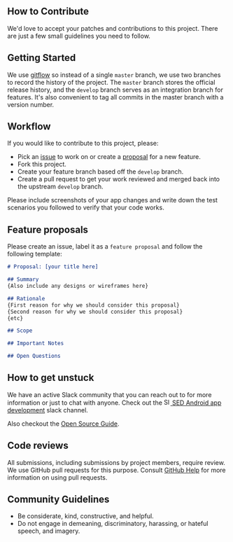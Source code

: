 How to Contribute
-----------------
We'd love to accept your patches and contributions to this project. There are just a few small guidelines you need to follow.

Getting Started
---------------
We use [gitflow](https://www.atlassian.com/git/tutorials/comparing-workflows/gitflow-workflow) so instead of a single `master` branch, we use two branches to record the history of the project. The `master` branch stores the official release history, and the `develop` branch serves as an integration branch for features. It's also convenient to tag all commits in the master branch with a version number.

Workflow
--------
If you would like to contribute to this project, please:
- Pick an [issue](https://github.com/SoftwareEngineeringDaily/software-engineering-daily-android/issues) to work on or create a [proposal](https://github.com/SoftwareEngineeringDaily/software-engineering-daily-android/blob/master/CONTRIBUTING.md#feature-proposals) for a new feature.
- Fork this project.
- Create your feature branch based off the `develop` branch.
- Create a pull request to get your work reviewed and merged back into the upstream `develop` branch.

Please include screenshots of your app changes and write down the test scenarios you followed to verify that your code works.

Feature proposals
-----------------
Please create an issue, label it as a `feature proposal` and follow the following template:
```markdown
# Proposal: [your title here]

## Summary
{Also include any designs or wireframes here}

## Rationale
{First reason for why we should consider this proposal}
{Second reason for why we should consider this proposal}
{etc}

## Scope

## Important Notes

## Open Questions
```

How to get unstuck
------------------
We have an active Slack community that you can reach out to for more information or just to chat with anyone. Check out the [<img src="https://upload.wikimedia.org/wikipedia/commons/7/76/Slack_Icon.png" alt="Slack Channel" width="15px"/> SED Android app development](https://softwaredaily.slack.com/app_redirect?channel=sed_app_android) slack channel. 

Also checkout the [Open Source Guide](https://softwareengineeringdaily.github.io/).

Code reviews
------------
All submissions, including submissions by project members, require review. We use GitHub pull requests for this purpose. Consult [GitHub Help](https://help.github.com/articles/about-pull-requests/) for more information on using pull requests.

Community Guidelines
--------------------
- Be considerate, kind, constructive, and helpful.
- Do not engage in demeaning, discriminatory, harassing, or hateful speech, and imagery.
